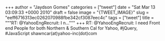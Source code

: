 
+++
author = "Jaydson Gomes"
categories = ["tweet"]
date = "Sat Mar 13 03:09:33 +0000 2010"
draft = false
image = "{TWEET_IMAGE}"
slug = "eeff6716313ec0262070988fbe342cf3087eec4c"
tags = ["tweet"]
title = """RT: @YahooEngRecruit: I n..."""
+++
RT: @YahooEngRecruit: I need Front end People for both Northern & Southern Cal for Yahoo, #jQuery, #JavaScript shawncar(at)yahoo-inc(dot)com
